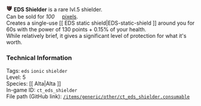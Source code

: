 ![ ](https://raw.githubusercontent.com/Ceterai/Enternia/main/items/generic/other/ct_eds_shielder.png) **EDS Shielder** is a rare lvl.5 shielder.  
Can be sold for *100* <img src="https://starbounder.org/mediawiki/images/2/21/Pixel.png" width="12" height="16"/> [pixels](https://starbounder.org/Pixel).  
Creates a single-use [[ EDS static shield|EDS-static-shield ]] around you for 60s with the power of 130 points + 0.15% of your health.  
While relatively brief, it gives a significant level of protection for what it's worth.

### Technical Information

Tags: `eds` `ionic` `shielder`  
Level: 5  
Species: [[ Alta|Alta ]]  
In-game ID: `ct_eds_shielder`  
File path (GitHub link): [`/items/generic/other/ct_eds_shielder.consumable`](https://github.com/Ceterai/Enternia/blob/main/items/generic/other/ct_eds_shielder.consumable)

